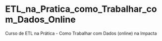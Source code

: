 # ETL_na_Pratica_como_Trabalhar_com_Dados_Online
Curso de ETL na Prática - Como Trabalhar com Dados (online) na Impacta
